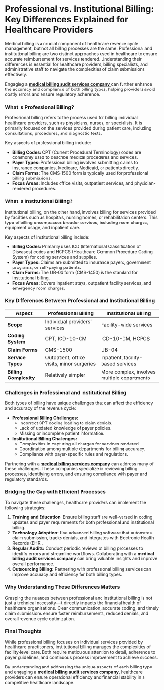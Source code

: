 # Professional vs. Institutional Billing: Key Differences Explained for Healthcare Providers

Medical billing is a crucial component of healthcare revenue cycle management, but not all billing processes are the same. Professional and institutional billing are two distinct approaches used in healthcare to ensure accurate reimbursement for services rendered. Understanding their differences is essential for healthcare providers, billing specialists, and administrative staff to navigate the complexities of claim submissions effectively.

Engaging a [**medical billing audit services company** ](https://imedclaims.com/medical-practice-billing-audit/)can further enhance the accuracy and compliance of both billing types, helping providers avoid costly errors and ensure regulatory adherence.

### **What is Professional Billing?**

Professional billing refers to the process used for billing individual healthcare providers, such as physicians, nurses, or specialists. It is primarily focused on the services provided during patient care, including consultations, procedures, and diagnostic tests.

Key aspects of professional billing include:

* **Billing Codes:** CPT (Current Procedural Terminology) codes are commonly used to describe medical procedures and services.
* **Payer Types:** Professional billing involves submitting claims to insurance companies, Medicare, Medicaid, or patients directly.
* **Claim Forms:** The CMS-1500 form is typically used for professional billing submissions.
* **Focus Areas:** Includes office visits, outpatient services, and physician-rendered procedures.

### **What is Institutional Billing?**

Institutional billing, on the other hand, involves billing for services provided by facilities such as hospitals, nursing homes, or rehabilitation centers. This type of billing encompasses broader services, including room charges, equipment usage, and inpatient care.

Key aspects of institutional billing include:

* **Billing Codes:** Primarily uses ICD (International Classification of Diseases) codes and HCPCS (Healthcare Common Procedure Coding System) for coding services and supplies.
* **Payer Types:** Claims are submitted to insurance payers, government programs, or self-paying patients.
* **Claim Forms:** The UB-04 form (CMS-1450) is the standard for institutional billing.
* **Focus Areas:** Covers inpatient stays, outpatient facility services, and emergency room charges.

### **Key Differences Between Professional and Institutional Billing**

| Aspect                 | Professional Billing                       | Institutional Billing                       |
| ---------------------- | ------------------------------------------ | ------------------------------------------- |
| **Scope**              | Individual providers’ services             | Facility-wide services                      |
| **Coding System**      | CPT, ICD-10-CM                             | ICD-10-CM, HCPCS                            |
| **Claim Forms**        | CMS-1500                                   | UB-04                                       |
| **Service Types**      | Outpatient, office visits, minor surgeries | Inpatient, facility-based services          |
| **Billing Complexity** | Relatively simpler                         | More complex, involves multiple departments |

### **Challenges in Professional and Institutional Billing**

Both types of billing have unique challenges that can affect the efficiency and accuracy of the revenue cycle:

* **Professional Billing Challenges:**
  * Incorrect CPT coding leading to claim denials.
  * Lack of updated knowledge of payer policies.
  * Missing or incomplete patient information.
* **Institutional Billing Challenges:**
  * Complexities in capturing all charges for services rendered.
  * Coordination among multiple departments for billing accuracy.
  * Compliance with payer-specific rules and regulations.

Partnering with a [**medical billing services company**](http://imedclaims.com/) can address many of these challenges. These companies specialize in reviewing billing processes, identifying errors, and ensuring compliance with payer and regulatory standards.

### **Bridging the Gap with Efficient Processes**

To navigate these challenges, healthcare providers can implement the following strategies:

1. **Training and Education:** Ensure billing staff are well-versed in coding updates and payer requirements for both professional and institutional billing.
2. **Technology Adoption:** Use advanced billing software that automates claim submission, tracks denials, and integrates with Electronic Health Records (EHR).
3. **Regular Audits:** Conduct periodic reviews of billing processes to identify errors and streamline workflows. Collaborating with a **medical billing audit services company** can bring valuable insights and improve overall performance.
4. **Outsourcing Billing:** Partnering with professional billing services can improve accuracy and efficiency for both billing types.

### **Why Understanding These Differences Matters**

Grasping the nuances between professional and institutional billing is not just a technical necessity—it directly impacts the financial health of healthcare organizations. Clear communication, accurate coding, and timely claim submissions ensure faster reimbursements, reduced denials, and overall revenue cycle optimization.

### **Final Thoughts**

While professional billing focuses on individual services provided by healthcare practitioners, institutional billing manages the complexities of facility-level care. Both require meticulous attention to detail, adherence to payer guidelines, and continuous process improvement to achieve success.

By understanding and addressing the unique aspects of each billing type and engaging a **medical billing audit services company**, healthcare providers can ensure operational efficiency and financial stability in a competitive healthcare landscape.
